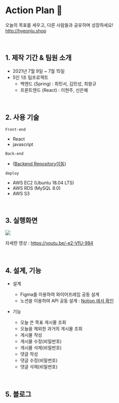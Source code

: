 # Action Plan 👊
 
오늘의 목표를 세우고, 다른 사람들과 공유하며 성장하세요!   
http://hyeonju.shop

<br>

## 1. 제작 기간 & 팀원 소개
- 2021년 7월 9일 ~ 7월 15일
- 5인 1조 팀프로젝트
	+ 백엔드 (Spring) : 최민서, 김민성, 최왕규
	+ 프론트엔드 (React) : 이현주, 신은혜

<br>

## 2. 사용 기술
`Front-end`
-  React
- javascript


`Back-end`
-  ([Backend Repository이동](https://github.com/ActionPlan23/ActionPlanBack))


`deploy`
- AWS EC2 (Ubuntu 18.04 LTS)
- AWS RDS (MySQL 8.0)
- AWS S3 

<br>

## 3. 실행화면

<img src="https://user-images.githubusercontent.com/70243735/125789215-b4ed27a2-9fc9-496a-a0cd-3c85ec01f45c.gif">

자세한 영상 : https://youtu.be/-e2-VfU-984

<br>

## 4. 설계, 기능

- 설계
	+ Figma를 이용하여 와이어프레임 공동 설계
	+ 노션을 이용하여 API 공동 설계
: [Notion 에서 확인](https://www.notion.so/99-23-7689b4de44e8483eb62119ed813d95ae)

- 기능
  + 오늘 쓴 목표 게시물 조회
  + 오늘을 제외한 과거의 게시물 조회
  + 게시물 작성
  + 게시물 수정(비밀번호)
  + 게시물 삭제(비밀번호)
  + 댓글 작성
  + 댓글 수정(비밀번호)
  + 댓글 삭제(비밀번호)
  

<br>

## 5. 블로그
